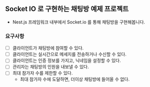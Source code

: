 ## Socket IO 로 구현하는 채팅방 예제 프로젝트

- Nest.js 프레임워크 내부에서 Socket.io 를 통해 채팅방을 구현해봅니다.

### 요구사항

- [ ] 클라이언트가 채팅방에 참여할 수 있다.
- [ ] 클라이언트는 실시간으로 메세지를 전송하거나 수신할 수 있다.
- [ ] 클라이언트는 인증 정보를 가지고, 닉네임을 설정할 수 있다.
- [ ] 관리자는 채팅방의 인원을 내보낼 수 있다.
- [ ] 최대 참가자 수를 제한할 수 있다.
  - 최대 참가자 수에 도달하면, 더이상 채팅방에 들어올 수 없다.
